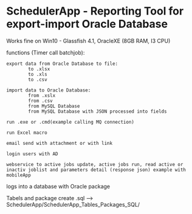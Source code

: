 # SchedulerApp - Reporting Tool for export-import Oracle Database

Works fine on Win10 - Glassfish 4.1, OracleXE (8GB RAM, I3 CPU)

functions (Timer call batchjob):

	export data from Oracle Database to file:
			to .xlsx
			to .xls
			to .csv

	import data to Oracle Database:
			from .xslx
			from .csv
			from MySQL Database
			from MySQL Database with JSON processed into fields

	run .exe or .cmd(example calling MQ connection)

	run Excel macro

	email send with attachment or with link
	
	login users with AD
	
	webservice to active jobs update, active jobs run, read active or inactiv joblist and parameters detail (response json) example with mobileApp


logs into a database with Oracle package

Tabels and package create .sql --> SchedulerApp/SchedulerApp_Tables_Packages_SQL/
